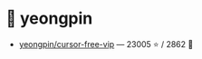 # 👤 yeongpin

- [yeongpin/cursor-free-vip](https://github.com/yeongpin/cursor-free-vip) — 23005 ⭐️ / 2862 🍴
